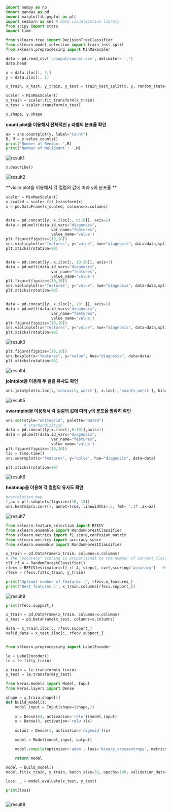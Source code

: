 ﻿```python
import numpy as np
import pandas as pd
import matplotlib.pyplot as plt
import seaborn as sns # data visualization library
from scipy import stats
import time

from sklearn.tree import DecisionTreeClassifier
from sklearn.model_selection import train_test_split
from sklearn.preprocessing import MinMaxScaler
```

```python
data = pd.read_csv('./input/cancer.csv', delimiter= ',')
data.head
```
```python
x = data.iloc[:, 2:]
y = data.iloc[:, 1]

x_train, x_test, y_train, y_test = train_test_split(x, y, random_state=42)

scaler = MinMaxScaler()
x_train = scaler.fit_transform(x_train)
x_test = scaler.transform(x_test)

x.shape, y.shape 

```

**count plot을 이용해서 전체적인 y 라벨의 분표율 확인**
```python
ax = sns.countplot(y, label="Count")
B, M = y.value_counts()
print('Number of Benign: ',B)
print('Number of Malignant : ',M)
```
![result1](./result/result1.PNG)

```python
x.describe()
```
![result2](./result/result2.PNG)


**violin plot을 이용해서 각 컬럼의 값에 따라 y의 분포율 **
```python
scaler = MinMaxScaler()
x_scaled = scaler.fit_transform(x)
x = pd.DataFrame(x_scaled, columns=x.columns)


data = pd.concat([y, x.iloc[:, 0:10]], axis=1)
data = pd.melt(data,id_vars="diagnosis",
                    var_name="features",
                    value_name='value')
plt.figure(figsize=(10,10))
sns.violinplot(x="features", y="value", hue="diagnosis", data=data,split=True, inner="quart")
plt.xticks(rotation=90)


data = pd.concat([y, x.iloc[:, 10:20]], axis=1)
data = pd.melt(data,id_vars="diagnosis",
                    var_name="features",
                    value_name='value')
plt.figure(figsize=(10,10))
sns.violinplot(x="features", y="value", hue="diagnosis", data=data,split=True, inner="quart")
plt.xticks(rotation=90)


data = pd.concat([y, x.iloc[:, 20: ]], axis=1)
data = pd.melt(data,id_vars="diagnosis",
                    var_name="features",
                    value_name='value')
plt.figure(figsize=(10,10))
sns.violinplot(x="features", y="value", hue="diagnosis", data=data,split=True, inner="quart")
plt.xticks(rotation=90)
```
![result3](./result/result3.PNG)

```python
plt.figure(figsize=(10,10))
sns.boxplot(x="features", y="value", hue="diagnosis", data=data)
plt.xticks(rotation=90)
```
![result4](./result/result4.PNG)

**jointplot을 이용해 두 컬럼 유사도 확인**

```python
sns.jointplot(x.loc[:,'concavity_worst'], x.loc[:,'points_worst'], kind="regg", color="#ce1414")
```
![result5](./result/result5.PNG)

**swarmplot을 이용해서 각 컬럼의 값에 따라 y의 분포율 명확히 확인**
```python
sns.set(style="whitegrid", palette="muted")
        # standardization
data = pd.concat([y,x.iloc[:,0:10]],axis=1)
data = pd.melt(data,id_vars="diagnosis",
                    var_name="features",
                    value_name='value')
plt.figure(figsize=(10,10))
tic = time.time()
sns.swarmplot(x="features", y="value", hue="diagnosis", data=data)

plt.xticks(rotation=90)
```
![result6](./result/result6.PNG)


**heatmap을 이용해 각 컬럼의 유사도 확인**
```python
#correlation map
f,ax = plt.subplots(figsize=(18, 18))
sns.heatmap(x.corr(), annot=True, linewidths=.5, fmt= '.1f',ax=ax)
```
![result7](./result/result7.PNG)

```python
from sklearn.feature_selection import RFECV
from sklearn.ensemble import RandomForestClassifier
from sklearn.metrics import f1_score,confusion_matrix
from sklearn.metrics import accuracy_score
from sklearn.ensemble import RandomForestClassifier

x_train = pd.DataFrame(x_train, columns=x.columns)
# The "accuracy" scoring is proportional to the number of correct classifications
clf_rf_4 = RandomForestClassifier() 
rfecv = RFECV(estimator=clf_rf_4, step=1, cv=5,scoring='accuracy')   #5-fold cross-validation
rfecv = rfecv.fit(x_train, y_train)

print('Optimal number of features :', rfecv.n_features_)
print('Best features :', x_train.columns[rfecv.support_])
```
![result9](./result/result9.PNG)

```python
print(rfecv.support_)

x_train = pd.DataFrame(x_train, columns=x.columns)
x_test = pd.DataFrame(x_test, columns=x.columns)

data = x_train.iloc[:, rfecv.support_]
valid_data = x_test.iloc[:, rfecv.support_]


from sklearn.preprocessing import LabelEncoder

le = LabelEncoder()
le = le.fit(y_train)

y_train = le.transform(y_train)
y_test = le.transform(y_test)

```

```python
from keras.models import Model, Input
from keras.layers import Dense

shape = x_train.shape[1]
def build_model():
    model_input = Input(shape=(shape,))
    
    x = Dense(64, activation='relu')(model_input)
    x = Dense(8, activation='relu')(x)
    
    output = Dense(1, activation='sigmoid')(x)

    model = Model(model_input, output)

    model.compile(optimizer='adam', loss='binary_crossentropy', metrics=['accuracy'])

    return model

model = build_model()
model.fit(x_train, y_train, batch_size=32, epochs=100, validation_data=(x_test, y_test))

loss, _ = model.evaluate(x_test, y_test)

print(loss)



```
![result8](./result/result8.PNG)
